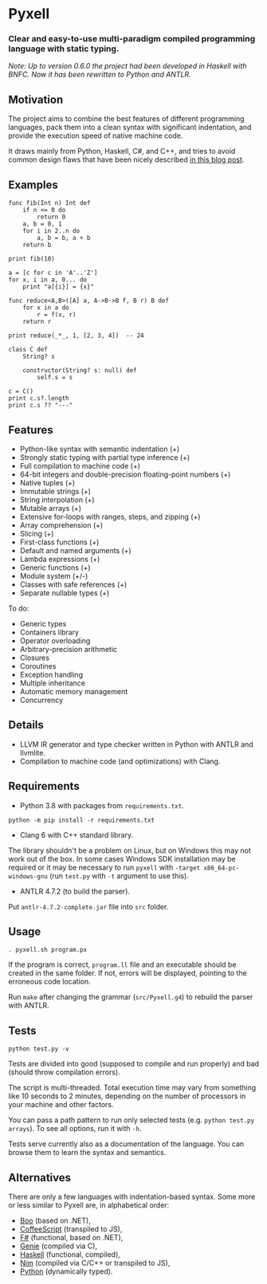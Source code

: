 Pyxell
======

### Clear and easy-to-use multi-paradigm compiled programming language with static typing. ###

*Note: Up to version 0.6.0 the project had been developed in Haskell with BNFC. Now it has been rewritten to Python and ANTLR.*


Motivation
----------

The project aims to combine the best features of different programming languages,
pack them into a clean syntax with significant indentation,
and provide the execution speed of native machine code.

It draws mainly from Python, Haskell, C#, and C++,
and tries to avoid common design flaws that have been nicely described
[in this blog post](https://eev.ee/blog/2016/12/01/lets-stop-copying-c/).


Examples
--------

```
func fib(Int n) Int def
    if n <= 0 do
        return 0
    a, b = 0, 1
    for i in 2..n do
        a, b = b, a + b
    return b
        
print fib(10)
```

```
a = [c for c in 'A'..'Z']
for x, i in a, 0... do
    print "a[{i}] = {x}" 
```

```
func reduce<A,B>([A] a, A->B->B f, B r) B def
    for x in a do
        r = f(x, r)
    return r

print reduce(_*_, 1, [2, 3, 4])  -- 24
```

```
class C def
    String? s

    constructor(String? s: null) def
        self.s = s 

c = C()
print c.s?.length
print c.s ?? "---"
```


Features
--------

* Python-like syntax with semantic indentation (+)
* Strongly static typing with partial type inference (+)
* Full compilation to machine code (+)
* 64-bit integers and double-precision floating-point numbers (+)
* Native tuples (+)
* Immutable strings (+)
* String interpolation (+)
* Mutable arrays (+)
* Extensive for-loops with ranges, steps, and zipping (+)
* Array comprehension (+)
* Slicing (+)
* First-class functions (+)
* Default and named arguments (+)
* Lambda expressions (+)
* Generic functions (+)
* Module system (+/-)
* Classes with safe references (+)
* Separate nullable types (+)

To do:

* Generic types
* Containers library
* Operator overloading
* Arbitrary-precision arithmetic
* Closures
* Coroutines
* Exception handling
* Multiple inheritance
* Automatic memory management
* Concurrency


Details
-------

* LLVM IR generator and type checker written in Python with ANTLR and llvmlite.
* Compilation to machine code (and optimizations) with Clang.


Requirements
------------

* Python 3.8 with packages from `requirements.txt`.

```
python -m pip install -r requirements.txt
```

* Clang 6 with C++ standard library.

The library shouldn't be a problem on Linux, but on Windows this may not work out of the box.
In some cases Windows SDK installation may be required
or it may be necessary to run `pyxell` with `-target x86_64-pc-windows-gnu`
(run `test.py` with `-t` argument to use this).

* ANTLR 4.7.2 (to build the parser).

Put `antlr-4.7.2-complete.jar` file into `src` folder.


Usage
-----

```
. pyxell.sh program.px
```

If the program is correct, `program.ll` file and an executable should be created in the same folder.
If not, errors will be displayed, pointing to the erroneous code location.

Run `make` after changing the grammar (`src/Pyxell.g4`) to rebuild the parser with ANTLR.


Tests
-----

```
python test.py -v
```

Tests are divided into good (supposed to compile and run properly) and bad (should throw compilation errors).

The script is multi-threaded.
Total execution time may vary from something like 10 seconds to 2 minutes,
depending on the number of processors in your machine and other factors.

You can pass a path pattern to run only selected tests (e.g. `python test.py arrays`).
To see all options, run it with `-h`.

Tests serve currently also as a documentation of the language.
You can browse them to learn the syntax and semantics.


Alternatives
------------

There are only a few languages with indentation-based syntax.
Some more or less similar to Pyxell are, in alphabetical order:
* [Boo](https://boo-language.github.io/) (based on .NET),
* [CoffeeScript](https://coffeescript.org/) (transpiled to JS),
* [F#](https://fsharp.org/) (functional, based on .NET),
* [Genie](https://wiki.gnome.org/Projects/Genie) (compiled via C),
* [Haskell](https://www.haskell.org/) (functional, compiled),
* [Nim](https://nim-lang.org/) (compiled via C/C++ or transpiled to JS),
* [Python](https://www.python.org/) (dynamically typed).
